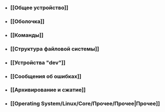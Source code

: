 - ### [[Общее устройство]]
- ### [[Оболочка]]
- ### [[Команды]]
- ### [[Структура файловой системы]]
- ### [[Устройства "dev"]]
- ### [[Сообщения об ошибках]]
- ### [[Архивирование и сжатие]]
- ### [[Operating System/Linux/Core/Прочее/Прочее|Прочее]]
